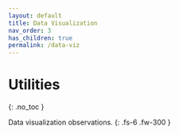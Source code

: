 ```yaml
---
layout: default
title: Data Visualization
nav_order: 3
has_children: true
permalink: /data-viz 
---
```


# Utilities
{: .no_toc }

Data visualization observations.
{: .fs-6 .fw-300 }
